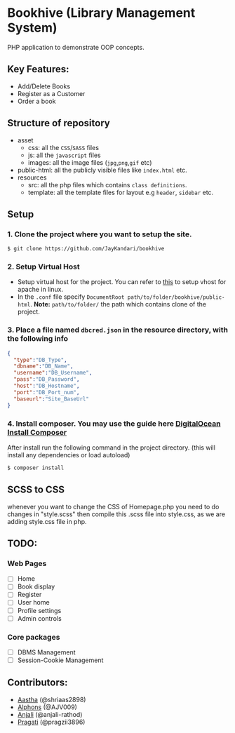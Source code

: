 # Bookhive (Library Management System)
PHP application to demonstrate OOP concepts.

## Key Features:
- Add/Delete Books
- Register as a Customer
- Order a book
## Structure of repository
* asset
  - css: all the `CSS`/`SASS` files
  - js: all the `javascript` files
  - images: all the image files (`jpg`,`png`,`gif` etc)
* public-html: all the publicly visible files like `index.html` etc.
* resources
  - src: all the php files which contains `class definitions`.
  - template: all the template files for layout e.g `header`, `sidebar` etc.

## Setup
### 1. Clone the project where you want to setup the site.
```bash
$ git clone https://github.com/JayKandari/bookhive
```
### 2. Setup Virtual Host
* Setup virtual host for the project. You can refer to [this](https://www.digitalocean.com/community/tutorials/how-to-set-up-apache-virtual-hosts-on-ubuntu-16-04) to setup vhost for apache in linux.
* In the `.conf` file specify `DocumentRoot path/to/folder/bookhive/public-html`. **Note:** `path/to/folder/` the path which contains clone of the project.

### 3. Place a file named `dbcred.json` in the  resource directory, with the following info

```json
{
  "type":"DB_Type",
  "dbname":"DB_Name",
  "username":"DB_Username",
  "pass":"DB_Password",
  "host":"DB_Hostname",
  "port":"DB_Port_num",
  "baseurl":"Site_BaseUrl"
}
```

### 4. Install composer. You may use the guide here [DigitalOcean Install Composer](https://www.digitalocean.com/community/tutorials/how-to-install-composer-on-ubuntu-20-04-quickstart)

After install run the following command in the project directory. (this will install any dependencies or load autoload)
```bash
$ composer install
```
## SCSS to CSS
whenever you want to change the CSS of Homepage.php you need to do changes in "style.scss" then compile this .scss file into style.css, as we 
are adding style.css file in php.
## TODO:
### Web Pages
- [ ] Home
- [ ] Book display
- [ ] Register
- [ ] User home
- [ ] Profile settings
- [ ] Admin controls
### Core packages
- [ ] DBMS Management
- [ ] Session-Cookie Management

## Contributors:
- [Aastha](https://github.com/shriaas2898) (@shriaas2898)
- [Alphons](https://github.com/AJV009) (@AJV009)
- [Anjali](https://github.com/anjali-rathod) (@anjali-rathod)
- [Pragati](https://github.com/pragzii3896) (@pragzii3896)
